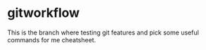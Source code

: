 # gitworkflow
This is the branch where testing git features and pick some useful commands for me cheatsheet.
